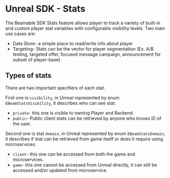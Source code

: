 <style>
img[src*='#center'] { 
    display: block;
    margin: auto;
}
</style>
# Unreal SDK - Stats

The Beamable SDK Stats feature allows player to track a variety of built-in and custom player stat variables with configurable visibility levels. Two main use cases are:
- Data Store- a simple place to read/write info about player
- Targeting- Stats can be the vector for player segmentation (Ex. A/B testing, targeted offer, focused message campaign, announcement for subset of player-base)

## Types of stats

There are two important specifiers of each stat.

First one is `visibility`, in Unreal represented by enum `EBeamStatsVisibility`, it describes who can see stat:
- `private`- this one is visible to owning Player and Backend. 
- `public`- Public client stats can be retrieved by anyone who knows ID of the user.


Second one is stat `domain`, in Unreal represented by enum `EBeamStatsDomain`, it describes if stat can be retrieved from game itself or does it require using microservices:
- `client`- this one can be accessed from both the game and microservices.
- `game`- this one cannot be accessed from Unreal directly, it can still be accessed and/or updated from microservice.
